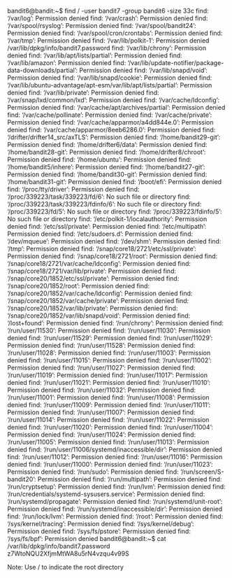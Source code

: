 bandit6@bandit:~$ find / -user bandit7 -group bandit6 -size 33c
find: ‘/var/log’: Permission denied
find: ‘/var/crash’: Permission denied
find: ‘/var/spool/rsyslog’: Permission denied
find: ‘/var/spool/bandit24’: Permission denied
find: ‘/var/spool/cron/crontabs’: Permission denied
find: ‘/var/tmp’: Permission denied
find: ‘/var/lib/polkit-1’: Permission denied
/var/lib/dpkg/info/bandit7.password
find: ‘/var/lib/chrony’: Permission denied
find: ‘/var/lib/apt/lists/partial’: Permission denied
find: ‘/var/lib/amazon’: Permission denied
find: ‘/var/lib/update-notifier/package-data-downloads/partial’: Permission denied
find: ‘/var/lib/snapd/void’: Permission denied
find: ‘/var/lib/snapd/cookie’: Permission denied
find: ‘/var/lib/ubuntu-advantage/apt-esm/var/lib/apt/lists/partial’: Permission denied
find: ‘/var/lib/private’: Permission denied
find: ‘/var/snap/lxd/common/lxd’: Permission denied
find: ‘/var/cache/ldconfig’: Permission denied
find: ‘/var/cache/apt/archives/partial’: Permission denied
find: ‘/var/cache/pollinate’: Permission denied
find: ‘/var/cache/private’: Permission denied
find: ‘/var/cache/apparmor/a4dd844e.0’: Permission denied
find: ‘/var/cache/apparmor/8eeb6286.0’: Permission denied
find: ‘/drifter/drifter14_src/axTLS’: Permission denied
find: ‘/home/bandit29-git’: Permission denied
find: ‘/home/drifter6/data’: Permission denied
find: ‘/home/bandit28-git’: Permission denied
find: ‘/home/drifter8/chroot’: Permission denied
find: ‘/home/ubuntu’: Permission denied
find: ‘/home/bandit5/inhere’: Permission denied
find: ‘/home/bandit27-git’: Permission denied
find: ‘/home/bandit30-git’: Permission denied
find: ‘/home/bandit31-git’: Permission denied
find: ‘/boot/efi’: Permission denied
find: ‘/proc/tty/driver’: Permission denied
find: ‘/proc/339223/task/339223/fd/6’: No such file or directory
find: ‘/proc/339223/task/339223/fdinfo/6’: No such file or directory
find: ‘/proc/339223/fd/5’: No such file or directory
find: ‘/proc/339223/fdinfo/5’: No such file or directory
find: ‘/etc/polkit-1/localauthority’: Permission denied
find: ‘/etc/ssl/private’: Permission denied
find: ‘/etc/multipath’: Permission denied
find: ‘/etc/sudoers.d’: Permission denied
find: ‘/dev/mqueue’: Permission denied
find: ‘/dev/shm’: Permission denied
find: ‘/tmp’: Permission denied
find: ‘/snap/core18/2721/etc/ssl/private’: Permission denied
find: ‘/snap/core18/2721/root’: Permission denied
find: ‘/snap/core18/2721/var/cache/ldconfig’: Permission denied
find: ‘/snap/core18/2721/var/lib/private’: Permission denied
find: ‘/snap/core20/1852/etc/ssl/private’: Permission denied
find: ‘/snap/core20/1852/root’: Permission denied
find: ‘/snap/core20/1852/var/cache/ldconfig’: Permission denied
find: ‘/snap/core20/1852/var/cache/private’: Permission denied
find: ‘/snap/core20/1852/var/lib/private’: Permission denied
find: ‘/snap/core20/1852/var/lib/snapd/void’: Permission denied
find: ‘/lost+found’: Permission denied
find: ‘/run/chrony’: Permission denied
find: ‘/run/user/11530’: Permission denied
find: ‘/run/user/11030’: Permission denied
find: ‘/run/user/11529’: Permission denied
find: ‘/run/user/11029’: Permission denied
find: ‘/run/user/11528’: Permission denied
find: ‘/run/user/11028’: Permission denied
find: ‘/run/user/11003’: Permission denied
find: ‘/run/user/11015’: Permission denied
find: ‘/run/user/11002’: Permission denied
find: ‘/run/user/11027’: Permission denied
find: ‘/run/user/11019’: Permission denied
find: ‘/run/user/11017’: Permission denied
find: ‘/run/user/11021’: Permission denied
find: ‘/run/user/11010’: Permission denied
find: ‘/run/user/11032’: Permission denied
find: ‘/run/user/11001’: Permission denied
find: ‘/run/user/11008’: Permission denied
find: ‘/run/user/11009’: Permission denied
find: ‘/run/user/11011’: Permission denied
find: ‘/run/user/11007’: Permission denied
find: ‘/run/user/11014’: Permission denied
find: ‘/run/user/11022’: Permission denied
find: ‘/run/user/11020’: Permission denied
find: ‘/run/user/11004’: Permission denied
find: ‘/run/user/11024’: Permission denied
find: ‘/run/user/11005’: Permission denied
find: ‘/run/user/11013’: Permission denied
find: ‘/run/user/11006/systemd/inaccessible/dir’: Permission denied
find: ‘/run/user/11012’: Permission denied
find: ‘/run/user/11016’: Permission denied
find: ‘/run/user/11000’: Permission denied
find: ‘/run/user/11023’: Permission denied
find: ‘/run/sudo’: Permission denied
find: ‘/run/screen/S-bandit20’: Permission denied
find: ‘/run/multipath’: Permission denied
find: ‘/run/cryptsetup’: Permission denied
find: ‘/run/lvm’: Permission denied
find: ‘/run/credentials/systemd-sysusers.service’: Permission denied
find: ‘/run/systemd/propagate’: Permission denied
find: ‘/run/systemd/unit-root’: Permission denied
find: ‘/run/systemd/inaccessible/dir’: Permission denied
find: ‘/run/lock/lvm’: Permission denied
find: ‘/root’: Permission denied
find: ‘/sys/kernel/tracing’: Permission denied
find: ‘/sys/kernel/debug’: Permission denied
find: ‘/sys/fs/pstore’: Permission denied
find: ‘/sys/fs/bpf’: Permission denied
bandit6@bandit:~$ cat /var/lib/dpkg/info/bandit7.password
z7WtoNQU2XfjmMtWA8u5rN4vzqu4v99S

Note: Use / to indicate the root directory 
